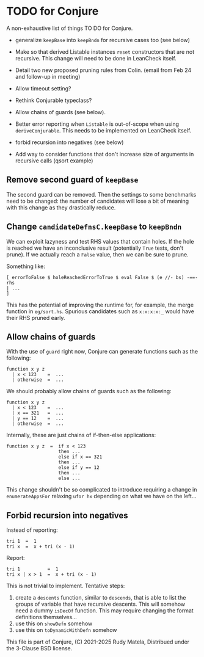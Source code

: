 TODO for Conjure
================

A non-exhaustive list of things TO DO for Conjure.

* generalize `keepBase` into `keepBndn` for recursive cases too (see below)

* Make so that derived Listable instances `reset`
  constructors that are not recursive.
  This change will need to be done in LeanCheck itself.

* Detail two new proposed pruning rules from Colin.
  (email from Feb 24 and follow-up in meeting)

* Allow timeout setting?

* Rethink Conjurable typeclass?

* Allow chains of guards (see below).

* Better error reporting when `Listable` is out-of-scope when using `deriveConjurable`.
  This needs to be implemented on LeanCheck itself.

* forbid recursion into negatives (see below)

* Add way to consider functions that don't increase size of arguments in recursive calls
	(qsort example)


## Remove second guard of `keepBase`

The second guard can be removed.
Then the settings to some benchmarks need to be changed:
the number of candidates will lose a bit of meaning with this change
as they drastically reduce.


## Change `candidateDefnsC.keepBase` to `keepBndn`

We can exploit lazyness and test RHS values that contain holes.  If the hole is
reached we have an inconclusive result (potentially `True` tests, don't prune).
If we actually reach a `False` value, then we can be sure to prune.

Something like:

	[ errorToFalse $ holeReachedErrorToTrue $ eval False $ (e //- bs) -==- rhs
	| ...
	]

This has the potential of improving the runtime for, for example, the merge
function in `eg/sort.hs`.  Spurious candidates such as `x:x:x:x:_` would have
their RHS pruned early.


## Allow chains of guards

With the use of `guard` right now,
Conjure can generate functions such as the following:

	function x y z
	  | x < 123    =  ...
	  | otherwise  =  ...

We should probably allow chains of guards such as the following:

	function x y z
	  | x < 123    =  ...
	  | x == 321   =  ...
	  | y == 12    =  ...
	  | otherwise  =  ...

Internally, these are just chains of if-then-else applications:

	function x y z  =  if x < 123
	                   then ...
					   else if x == 321
					   then ...
					   else if y == 12
					   then ...
					   else ...

This change shouldn't be so complicated to introduce
requiring a change in `enumerateAppsFor` relaxing `ufor hx`
depending on what we have on the left...


## Forbid recursion into negatives

Instead of reporting:

	tri 1  =  1
	tri x  =  x + tri (x - 1)

Report:

	tri 1          =  1
	tri x | x > 1  =  x + tri (x - 1)

This is not trivial to implement.
Tentative steps:

1. create a `descents` function, similar to `descends`,
   that is able to list the groups of variable that have recursive descents.
   This will somehow need a dummy `isDecOf` function.
   This may require changing the format definitions themselves...
2. use this on `showDefn` somehow
3. use this on `toDynamicWithDefn` somehow


This file is part of Conjure,
(C) 2021-2025 Rudy Matela,
Distribued under the 3-Clause BSD license.
